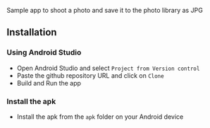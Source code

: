Sample app to shoot a photo and save it to the photo library as JPG

## Installation

### Using Android Studio
- Open Android Studio and select `Project from Version control`
- Paste the github repository URL and click on `Clone`
- Build and Run the app

### Install the apk
- Install the apk from the `apk` folder on your Android device